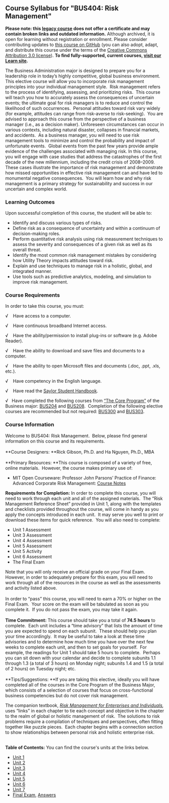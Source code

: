 Course Syllabus for "BUS404: Risk Management"
---------------------------------------------
**Please note: this [legacy course](https://sayloracademy.zendesk.com/hc/en-us/articles/206089967) does not offer a certificate and may contain 
broken links and outdated information.** Although archived, it is open 
for learning without registration or enrollment. Please consider contributing 
updates to [this course on GitHub](https://github.com/saylordotorg/course_bus404) 
(you can also adopt, adapt, and distribute this course under the terms of 
the [Creative Commons Attribution 3.0 license](http://creativecommons.org/licenses/by/3.0/)). **To find fully-supported, current courses, [visit our 
Learn site](https://learn.saylor.org).**

The Business Administration major is designed to prepare you for a
leadership role in today’s highly competitive, global business
environment.  This elective course will allow you to incorporate risk
management principles into your individual management style.  Risk
management refers to the process of identifying, assessing, and
prioritizing risks.  This course will teach you how to accurately assess
the consequences of uncertain events; the ultimate goal for risk
managers is to reduce and control the likelihood of such occurrences. 
Personal attitudes toward risk vary widely (for example, attitudes can
range from risk-averse to risk-seeking).  You are advised to approach
this course from the perspective of a business manager (i.e., as a
decision maker). Unforeseen circumstances can occur in various contexts,
including natural disaster, collapses in financial markets, and
accidents.  As a business manager, you will need to use risk management
tools to minimize and control the probability and impact of unfortunate
events.  Global events from the past few years provide ample evidence of
the challenges associated with managing risk. In this course, you will
engage with case studies that address the catastrophes of the first
decade of the new millennium, including the credit crisis of 2008–2009. 
These cases illustrate the importance of risk management and demonstrate
how missed opportunities in effective risk management can and have led
to monumental negative consequences.  You will learn how and why risk
management is a primary strategy for sustainability and success in our
uncertain and complex world.

### Learning Outcomes

Upon successful completion of this course, the student will be able
to:  

-   Identify and discuss various types of risks.
-   Define risk as a consequence of uncertainty and within a continuum
    of decision-making roles.
-   Perform quantitative risk analysis using risk measurement techniques
    to assess the severity and consequences of a given risk as well as
    its overall threat.
-   Identify the most common risk management mistakes by considering how
    Utility Theory impacts attitudes toward risk.
-   Explain and use techniques to manage risk in a holistic, global, and
    integrated manner.
-   Use tools such as predictive analytics, modeling, and simulation to
    improve risk management.

### Course Requirements

In order to take this course, you must:  
  
 √    Have access to a computer.  
  
 √    Have continuous broadband Internet access.  
  
 √    Have the ability/permission to install plug-ins or software (e.g.
Adobe Reader).  
  
 √    Have the ability to download and save files and documents to a
computer.  
  
 √    Have the ability to open Microsoft files and documents (.doc,
.ppt, .xls, etc.).  
  
 √    Have competency in the English language.

√    Have read the [Saylor Student
Handbook](https://resources.saylor.org/archived/wp-content/uploads/2012/05/Saylor-StudentHandbook.pdf).  
  
 √   Have completed the following courses from [“The Core
Program”](http://www.saylor.org/majors/business-administration/) of the
Business major: [BUS204](http://www.saylor.org/courses/bus204/) and
[BUS208](http://www.saylor.org/courses/bus208/).  Completion of the
following elective courses are recommended but not required:
[BUS300](http://www.saylor.org/courses/bus300/) and
[BUS303](http://www.saylor.org/courses/bus303/).

### Course Information

Welcome to BUS404: Risk Management.  Below, please find general
information on this course and its requirements.   
    
 **Course Designers: **Rick Gibson, Ph.D. and Ha Nguyen, Ph.D., MBA  
    
 **Primary Resources: **This course is composed of a variety of free,
online materials.  However, the course makes primary use of:

-   MIT Open Courseware: Professor John Parsons’ Practice of Finance:
    Advanced Corporate Risk Management: [Course
    Notes](http://ocw.mit.edu/courses/sloan-school-of-management/15-997-practice-of-finance-advanced-corporate-risk-management-spring-2009/lecture-notes/)

**Requirements for Completion:** In order to complete this course, you
will need to work through each unit and all of the assigned materials. 
The “Risk Management Reference Sheet” provided in Unit 1, along with the
templates and checklists provided throughout the course, will come in
handy as you apply the concepts introduced in each unit.  It may serve
you well to print or download these items for quick reference.  You will
also need to complete:  

-   Unit 1 Assessment
-   Unit 3 Assessment
-   Unit 4 Assessment
-   Unit 5 Assessment
-   Unit 5 Activity
-   Unit 6 Assessment
-   The Final Exam 

Note that you will only receive an official grade on your Final Exam. 
However, in order to adequately prepare for this exam, you will need to
work through all of the resources in the course as well as the
assessments and activity listed above.  
    
In order to “pass” this course, you will need to earn a 70% or higher
on the Final Exam.  Your score on the exam will be tabulated as soon as
you complete it.  If you do not pass the exam, you may take it again.  
    
**Time Commitment:** This course should take you a total of **74.5
hours** to complete.  Each unit includes a “time advisory” that lists
the amount of time you are expected to spend on each subunit.  These
should help you plan your time accordingly.  It may be useful to take a
look at these time advisories and to determine how much time you have
over the next few weeks to complete each unit, and then to set goals for
yourself.  For example, the readings for Unit 1 should take 5 hours to
complete.  Perhaps you can sit down with your calendar and decide to
complete subunits 1.1 through 1.3 (a total of 3 hours) on Monday night;
subunits 1.4 and 1.5 (a total of 2 hours) on Tuesday night; etc.  
    
**Tips/Suggestions: **If you are taking this elective, ideally you will
have completed all of the courses in the Core Program of the Business
Major, which consists of a selection of courses that focus on
cross-functional business competencies but do not cover risk
management.  
  
The companion textbook, *[Risk Management for Enterprises and
Individuals](https://saylordotorg.github.io/text_risk-management-for-enterprises-and-individuals/),*
uses “links” in each chapter to tie each concept and objective in the
chapter to the realm of global or holistic management of risk.  The
solutions to risk problems require a compilation of techniques and
perspectives, often fitting together like puzzle pieces.  Each chapter
begins with a connection section to show relationships between personal
risk and holistic enterprise risk.  
    

**Table of Contents:** You can find the course's units at the links below.

- [Unit 1](https://legacy.saylor.org/bus404/Unit01/)
- [Unit 2](https://legacy.saylor.org/bus404/Unit02/)
- [Unit 3](https://legacy.saylor.org/bus404/Unit03/)
- [Unit 4](https://legacy.saylor.org/bus404/Unit04/)
- [Unit 5](https://legacy.saylor.org/bus404/Unit05/)
- [Unit 6](https://legacy.saylor.org/bus404/Unit06/)
- [Unit 7](https://legacy.saylor.org/bus404/Unit07/)
- [Final Exam](http://saylordotorg.github.io/LegacyExams/BUS/BUS404/BUS404-FinalExam.html), [Answers](http://saylordotorg.github.io/LegacyExams/BUS/BUS404/BUS404-FinalExam-Answers.html)
